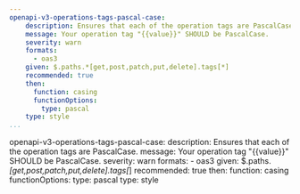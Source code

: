 ```yaml
---
openapi-v3-operations-tags-pascal-case:
    description: Ensures that each of the operation tags are PascalCase.
    message: Your operation tag "{{value}}" SHOULD be PascalCase.
    severity: warn
    formats:
      - oas3
    given: $.paths.*[get,post,patch,put,delete].tags[*]
    recommended: true
    then:
      function: casing
      functionOptions:
        type: pascal
    type: style
...
```

openapi-v3-operations-tags-pascal-case:
    description: Ensures that each of the operation tags are PascalCase.
    message: Your operation tag "{{value}}" SHOULD be PascalCase.
    severity: warn
    formats:
      - oas3
    given: $.paths.*[get,post,patch,put,delete].tags[*]
    recommended: true
    then:
      function: casing
      functionOptions:
        type: pascal
    type: style
